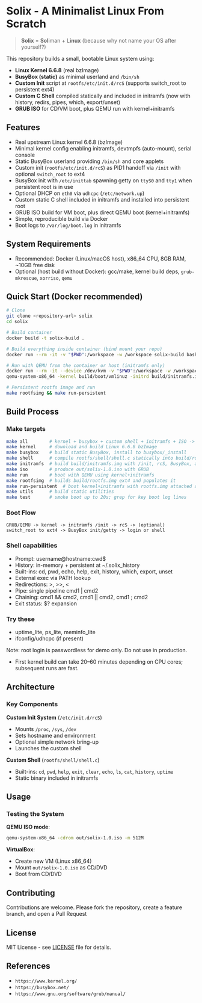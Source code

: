 # Solix - A Minimalist Linux From Scratch

> **Solix** = **Sol**iman + L**inux** (because why not name your OS after yourself?)


This repository builds a small, bootable Linux system using:

- **Linux Kernel 6.6.8** (real bzImage)
- **BusyBox (static)** as minimal userland and `/bin/sh`
- **Custom Init** script at `rootfs/etc/init.d/rcS` (supports switch_root to persistent ext4)
- **Custom C Shell** compiled statically and included in initramfs (now with history, redirs, pipes, which, export/unset)
- **GRUB ISO** for CD/VM boot, plus QEMU run with kernel+initramfs

## Features

- Real upstream Linux kernel 6.6.8 (bzImage)
- Minimal kernel config enabling initramfs, devtmpfs (auto-mount), serial console
- Static BusyBox userland providing `/bin/sh` and core applets
- Custom init (`rootfs/etc/init.d/rcS`) as PID1 handoff via `/init` with optional `switch_root` to ext4
- BusyBox init with `/etc/inittab` spawning getty on `ttyS0` and `tty1` when persistent root is in use
- Optional DHCP on `eth0` via `udhcpc` (`/etc/network.up`)
- Custom static C shell included in initramfs and installed into persistent root
- GRUB ISO build for VM boot, plus direct QEMU boot (kernel+initramfs)
- Simple, reproducible build via Docker
- Boot logs to `/var/log/boot.log` in initramfs

## System Requirements

- Recommended: Docker (Linux/macOS host), x86_64 CPU, 8GB RAM, ~10GB free disk
- Optional (host build without Docker): gcc/make, kernel build deps, `grub-mkrescue`, `xorriso`, `qemu`

## Quick Start (Docker recommended)

```bash
# Clone
git clone <repository-url> solix
cd solix

# Build container
docker build -t solix-build .

# Build everything inside container (bind mount your repo)
docker run --rm -it -v "$PWD":/workspace -w /workspace solix-build bash -lc "make all"

# Run with QEMU from the container or host (initramfs only)
docker run --rm -it --device /dev/kvm -v "$PWD":/workspace -w /workspace solix-build bash -lc "make run" || \
qemu-system-x86_64 -kernel build/boot/vmlinuz -initrd build/initramfs.img -m 512M -nographic -serial mon:stdio -append "console=ttyS0 quiet"

# Persistent rootfs image and run
make rootfsimg && make run-persistent
```

## Build Process

### Make targets

```bash
make all        # kernel + busybox + custom shell + initramfs + ISO -> out/solix-1.0.iso
make kernel     # download and build Linux 6.6.8 bzImage
make busybox    # build static BusyBox, install to busybox/_install
make shell      # compile rootfs/shell/shell.c statically into build/rootfs/bin/shell
make initramfs  # build build/initramfs.img with /init, rcS, BusyBox, and custom shell
make iso        # produce out/solix-1.0.iso with GRUB
make run        # boot with QEMU using kernel+initramfs
make rootfsimg  # builds build/rootfs.img ext4 and populates it
make run-persistent  # boot kernel+initramfs with rootfs.img attached as virtio disk
make utils      # build static utilities
make test       # smoke boot up to 20s; grep for key boot log lines
```

### Boot Flow

```
GRUB/QEMU -> kernel -> initramfs /init -> rcS -> (optional) switch_root to ext4 -> BusyBox init/getty -> login or shell
```

### Shell capabilities

- Prompt: username@hostname:cwd$
- History: in-memory + persistent at ~/.solix_history
- Built-ins: cd, pwd, echo, help, exit, history, which, export, unset
- External exec via PATH lookup
- Redirections: >, >>, <
- Pipe: single pipeline cmd1 | cmd2
- Chaining: cmd1 && cmd2, cmd1 || cmd2, cmd1 ; cmd2
- Exit status: $? expansion

### Try these

- uptime_lite, ps_lite, meminfo_lite
- ifconfig/udhcpc (if present)

Note: root login is passwordless for demo only. Do not use in production.

- First kernel build can take 20–60 minutes depending on CPU cores; subsequent runs are fast.

## Architecture

### Key Components

**Custom Init System** (`/etc/init.d/rcS`)

- Mounts `/proc`, `/sys`, `/dev`
- Sets hostname and environment
- Optional simple network bring-up
- Launches the custom shell

**Custom Shell** (`rootfs/shell/shell.c`)

- Built-ins: `cd`, `pwd`, `help`, `exit`, `clear`, `echo`, `ls`, `cat`, `history`, `uptime`
- Static binary included in initramfs

## Usage

### Testing the System

**QEMU ISO mode**:

```bash
qemu-system-x86_64 -cdrom out/solix-1.0.iso -m 512M
```

**VirtualBox**:

- Create new VM (Linux x86_64)
- Mount `out/solix-1.0.iso` as CD/DVD
- Boot from CD/DVD

## Contributing

Contributions are welcome. Please fork the repository, create a feature branch, and open a Pull Request

## License

MIT License - see [LICENSE](LICENSE) file for details.

## References

- `https://www.kernel.org/`
- `https://busybox.net/`
- `https://www.gnu.org/software/grub/manual/`
